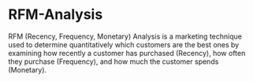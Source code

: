 # RFM-Analysis
RFM (Recency, Frequency, Monetary) Analysis is a marketing technique used to determine quantitatively which customers are the best ones by examining how recently a customer has purchased (Recency), how often they purchase (Frequency), and how much the customer spends (Monetary).
